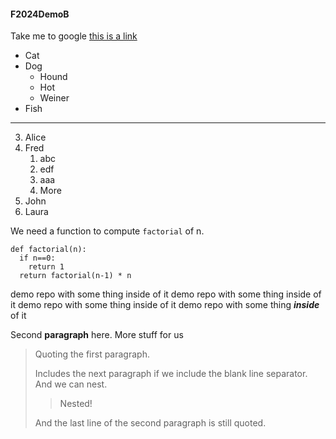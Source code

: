 #### F2024DemoB

Take me to google [this is a link](www.google.com)


* Cat
* Dog
    * Hound
    * Hot
    * Weiner
* Fish

--------------------

3. Alice
1. Fred
    1. abc
    4. edf
    3. aaa
    6. More
1. John
1. Laura

We need a function to compute `factorial` of n.
```
def factorial(n):
  if n==0:
    return 1
  return factorial(n-1) * n
```

demo repo with some thing inside of it
demo repo with some thing inside of it
demo repo with some thing inside of it
demo repo with some thing ___inside___ of it

Second **paragraph** here. More stuff for us

> Quoting the first paragraph.
>
>Includes the next paragraph if we include
the blank line separator.
And we can nest.
>> Nested!
>
> And the last line of the second paragraph
is still quoted.

